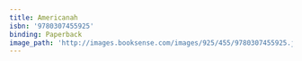 ```yaml
---
title: Americanah
isbn: '9780307455925'
binding: Paperback
image_path: 'http://images.booksense.com/images/925/455/9780307455925.jpg'
---
```


